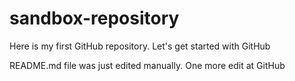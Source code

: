# sandbox-repository
Here is my first GitHub repository. Let's get started with GitHub

README.md file was just edited manually. One more edit at GitHub
